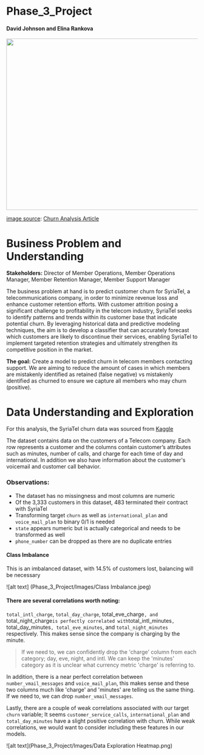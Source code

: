 # Phase_3_Project

#### David Johnson and Elina Rankova

<div style="width: 100%; text-align: center;">
  <img src="https://media.licdn.com/dms/image/C4D12AQH-Qk_eTZv6iA/article-cover_image-shrink_720_1280/0/1622638706496?e=1715212800&v=beta&t=a3k-gWfqrlzfv7inhVBpUU9xxPjnJ0of4viF4tFu-Oc" width="720" height="450" style="margin: 0 auto;"/>
</div>

<u>image source</u>: <a href="https://www.linkedin.com/pulse/churn-analysis-smriti-saini/">Churn Analysis Article</a>

# Business Problem and Understanding

**Stakeholders:** Director of Member Operations, Member Operations Manager, Member Retention Manager, Member Support Manager

The business problem at hand is to predict customer churn for SyriaTel, a telecommunications company, in order to minimize revenue loss and enhance customer retention efforts. With customer attrition posing a significant challenge to profitability in the telecom industry, SyriaTel seeks to identify patterns and trends within its customer base that indicate potential churn. By leveraging historical data and predictive modeling techniques, the aim is to develop a classifier that can accurately forecast which customers are likely to discontinue their services, enabling SyriaTel to implement targeted retention strategies and ultimately strengthen its competitive position in the market.

**The goal:** Create a model to predict churn in telecom members contacting support. We are aiming to reduce the amount of cases in which members are mistakenly identified as retained (false negative) vs mistakenly identified as churned to ensure we capture all members who may churn (positive).

# Data Understanding and Exploration

For this analysis, the SyriaTel churn data was sourced from <a href = "https://www.kaggle.com/datasets/becksddf/churn-in-telecoms-dataset">Kaggle</a>

The dataset contains data on the customers of a Telecom company. Each row represents a customer and the columns contain customer’s attributes such as minutes, number of calls, and charge for each time of day and international. In addition we also have information about the customer's voicemail and customer call behavior.

### Observations:
- The dataset has no missingness and most columns are numeric
- Of the 3,333 customers in this dataset, 483 terminated their contract with SyriaTel
- Transforming target `churn` as well as `international_plan` and `voice_mail_plan` to binary 0/1 is needed
- `state` appears numeric but is actually categorical and needs to be transformed as well
- `phone_number` can be dropped as there are no duplicate entries

#### Class Imbalance
This is an imbalanced dataset, with 14.5% of customers lost, balancing will be necessary 

![alt text] (Phase_3_Project/Images/Class Imbalance.jpeg)

#### There are several correlations worth noting:
`total_intl_charge`, `total_day_charge`, total_eve_charge`, and `total_night_charge` is perfectly correlated with `total_intl_minutes`, `total_day_minutes`, total_eve_minutes`, and `total_night_minutes` respectively. This makes sense since the company is charging by the minute. 
> If we need to, we can confidently drop the 'charge' column from each category; day, eve, night, and intl. We can keep the 'minutes' category as it is unclear what currency metric 'charge' is referring to.

In addition, there is a near perfect correlation between `number_vmail_messages` and `voice_mail_plan`, this makes sense and these two columns much like 'charge' and 'minutes' are telling us the same thing. If we need to, we can drop `number_vmail_messages`.

Lastly, there are a couple of weak correlations associated with our target `churn` variable; It seems `customer_service_calls`, `international_plan` and `total_day_minutes` have a slight positive correlation with churn. While weak correlations, we would want to consider including these features in our models.

![alt text](Phase_3_Project/Images/Data Exploration Heatmap.png)
   
